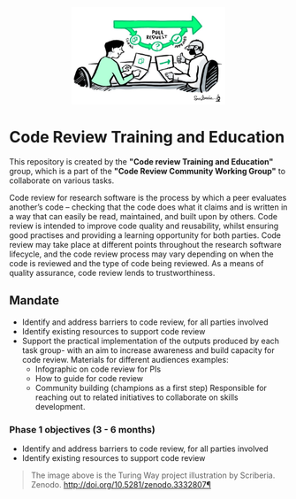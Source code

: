 <p align="center">
  <img src="imgs/code-review.jpeg" width=55%>
</p>


# Code Review Training and Education
This repository is created by the **"Code review Training and Education"** group, which is a part of the **"Code Review Community Working Group"** to collaborate on various tasks.

Code review for research software is the process by which a peer evaluates another’s code – checking that the code does what it claims and is written in a way that can easily be read, maintained, and built upon by others. Code review is intended to improve code quality and reusability, whilst ensuring good practises and providing a learning opportunity for both parties. Code review may take place at different points throughout the research software lifecycle, and the code review process may vary depending on when the code is reviewed and the type of code being reviewed.  As a means of quality assurance, code review lends to trustworthiness.

## Mandate
- Identify and address barriers to code review, for all parties involved 
- Identify existing resources to support code review 
- Support the practical implementation of the outputs produced by each task group- with an aim to increase awareness and build capacity for code review. Materials for different audiences examples:
  - Infographic on code review for PIs
  - How to guide for code review
  - Community building (champions as a first step)
Responsible for reaching out to related initiatives to collaborate on skills development.
 
 
### Phase 1 objectives (3 - 6 months)
- Identify and address barriers to code review, for all parties involved 
- Identify existing resources to support code review 


> The image above is the Turing Way project illustration by Scriberia. Zenodo. http://doi.org/10.5281/zenodo.3332807¶

